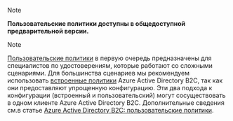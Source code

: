 >[!NOTE]
> **Пользовательские политики доступны в общедоступной предварительной версии.**

>[!NOTE]
> [Пользовательские политики](..\articles\active-directory-b2c\active-directory-b2c-overview-custom.md#custom-policies) в первую очередь предназначены для специалистов по удостоверениям, которые работают со сложными сценариями. Для большинства сценариев мы рекомендуем использовать [встроенные политики](..\articles\active-directory-b2c\active-directory-b2c-overview-custom.md) Azure Active Directory B2C, так как они предоставляют упрощенную конфигурацию. Эти два подхода к конфигурации (встроенный и пользовательский) могут сосуществовать в одном клиенте Azure Active Directory B2C. Дополнительные сведения см.в статье [Azure Active Directory B2C: пользовательские политики](..\articles\active-directory-b2c\active-directory-b2c-overview-custom.md).

